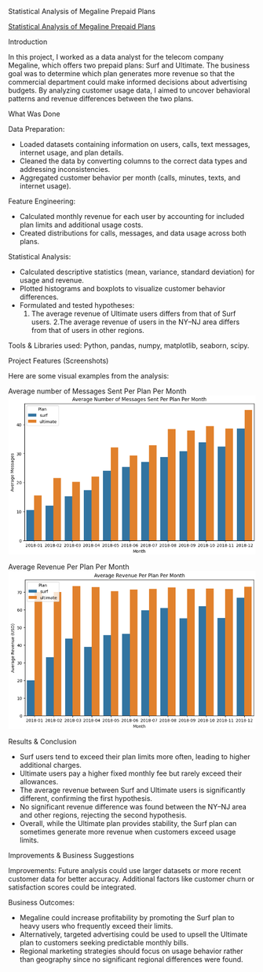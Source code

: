Statistical Analysis of Megaline Prepaid Plans 

[Statistical Analysis of Megaline Prepaid Plans](https://github.com/raulmejia000/Data_projects_TripleTen/blob/main/Statistical%20Analysis%20of%20Megaline%20Prepaid%20Plans%20Project/Statistical%20Analysis%20of%20Megaline%20Prepaid%20Plans%20Project%203.ipynb)


Introduction

In this project, I worked as a data analyst for the telecom company Megaline, which offers two prepaid plans: Surf and Ultimate. The business goal was to determine which plan generates more revenue so that the commercial department could make informed decisions about advertising budgets. By analyzing customer usage data, I aimed to uncover behavioral patterns and revenue differences between the two plans.

What Was Done

Data Preparation:
- Loaded datasets containing information on users, calls, text messages, internet usage, and plan details.
- Cleaned the data by converting columns to the correct data types and addressing inconsistencies.
- Aggregated customer behavior per month (calls, minutes, texts, and internet usage).

Feature Engineering:
- Calculated monthly revenue for each user by accounting for included plan limits and additional usage costs.
- Created distributions for calls, messages, and data usage across both plans.

Statistical Analysis:
- Calculated descriptive statistics (mean, variance, standard deviation) for usage and revenue.
- Plotted histograms and boxplots to visualize customer behavior differences.
- Formulated and tested hypotheses:
  1. The average revenue of Ultimate users differs from that of Surf users.
  2.The average revenue of users in the NY–NJ area differs from that of users in other regions.

Tools & Libraries used:
Python, pandas, numpy, matplotlib, seaborn, scipy.

Project Features (Screenshots)

Here are some visual examples from the analysis:


Average number of Messages Sent Per Plan Per Month
![Average number of messages sent per plan per month](average_number_of_messages3.png)


Average Revenue Per Plan Per Month
![Average revenue per plan per month](avg_revenue_per_plan_per_month3.png)

Results & Conclusion
- Surf users tend to exceed their plan limits more often, leading to higher additional charges.
- Ultimate users pay a higher fixed monthly fee but rarely exceed their allowances.
- The average revenue between Surf and Ultimate users is significantly different, confirming the first hypothesis.
- No significant revenue difference was found between the NY–NJ area and other regions, rejecting the second hypothesis.
- Overall, while the Ultimate plan provides stability, the Surf plan can sometimes generate more revenue when customers exceed usage limits.

Improvements & Business Suggestions

Improvements: Future analysis could use larger datasets or more recent customer data for better accuracy. Additional factors like customer churn or satisfaction scores could be integrated.

Business Outcomes:
- Megaline could increase profitability by promoting the Surf plan to heavy users who frequently exceed their limits.
- Alternatively, targeted advertising could be used to upsell the Ultimate plan to customers seeking predictable monthly bills.
- Regional marketing strategies should focus on usage behavior rather than geography since no significant regional differences were found.
